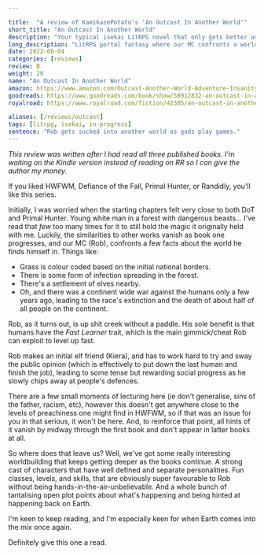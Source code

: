 ```yaml
---

title:  "A review of KamikazePotato's 'An Outcast In Another World'"
short_title: "An Outcast In Another World"
description: "Your typical isekai LitRPG novel that only gets better as it goes on through rich characters, good humour, and a great overaching plot."
long_description: "LitRPG portal fantasy where our MC confronts a world in which humans are recently extinct."
date: 2022-08-04
categories: [reviews]
review: B
weight: 29
name: "An Outcast In Another World"
amazon: https://www.amazon.com/Outcast-Another-World-Adventure-Insanity-ebook/dp/B09FZ16ZNT
goodreads: https://www.goodreads.com/book/show/58912832-an-outcast-in-another-world
royalroad: https://www.royalroad.com/fiction/42385/an-outcast-in-another-world-subtitle-is-insanity

aliases: [/reviews/outcast]
tags: [litrpg, isekai, in-progress]
sentence: "Rob gets sucked into another world as gods play games."
---
```


*This review was written after I had read all three published books. I'm waiting on the Kindle version instead of reading on RR so I can give the author my money.*

If you liked HWFWM, Defiance of the Fall, Primal Hunter, or Randidly, you'll like this series.

Initially, I was worried when the starting chapters felt very close to both DoT and Primal Hunter. Young white man in a forest with dangerous beasts... I've read that *few* too many times for it to still hold the magic it originally held with me. Luckily, the similarities to other works vanish as book one progresses, and our MC (Rob), confronts a few facts about the world he finds himself in. Things like:

* Grass is colour coded based on the initial national borders.
* There is some form of infection spreading in the forest.
* There's a settlement of elves nearby.
* Oh, and there was a continent wide war against the humans only a few years ago, leading to the race's extinction and the death of about half of all people on the continent.

Rob, as it turns out, is up shit creek without a paddle. His sole benefit is that humans have the *Fast Learner* trait, which is the main gimmick/cheat Rob can exploit to level up fast.

Rob makes an initial elf friend (Kiera), and has to work hard to try and sway the public opinion (which is effectively to put down the last human and finish the job), leading to some tense but rewarding social progress as he slowly chips away at people's defences. 

There are a few small moments of lecturing here (ie don't generalise, sins of the father, racism, etc), however this doesn't get anywhere close to the levels of preachiness one might find in HWFWM, so if that was an issue for you in that serious, it won't be here. And, to reinforce that point, all hints of it vanish by midway through the first book and don't appear in latter books at all.

So where does that leave us? Well, we've got some really interesting worldbuilding that keeps getting deeper as the books continue. A strong cast of characters that have well defined and separate personalities. Fun classes, levels, and skills, that are obviously super favourable to Rob without being hands-in-the-air-unbelievable. And a whole bunch of tantalising open plot points about what's happening and being hinted at happening back on Earth.

I'm keen to keep reading, and I'm especially keen for when Earth comes into the mix once again.

Definitely give this one a read.